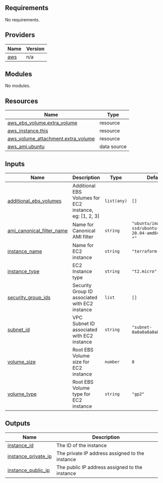 ## Requirements

No requirements.

## Providers

| Name | Version |
|------|---------|
| <a name="provider_aws"></a> [aws](#provider\_aws) | n/a |

## Modules

No modules.

## Resources

| Name | Type |
|------|------|
| [aws_ebs_volume.extra_volume](https://registry.terraform.io/providers/hashicorp/aws/latest/docs/resources/ebs_volume) | resource |
| [aws_instance.this](https://registry.terraform.io/providers/hashicorp/aws/latest/docs/resources/instance) | resource |
| [aws_volume_attachment.extra_volume](https://registry.terraform.io/providers/hashicorp/aws/latest/docs/resources/volume_attachment) | resource |
| [aws_ami.ubuntu](https://registry.terraform.io/providers/hashicorp/aws/latest/docs/data-sources/ami) | data source |

## Inputs

| Name | Description | Type | Default | Required |
|------|-------------|------|---------|:--------:|
| <a name="input_additional_ebs_volumes"></a> [additional\_ebs\_volumes](#input\_additional\_ebs\_volumes) | Additional EBS Volumes for EC2 instance, eg: [1, 2, 3] | `list(any)` | `[]` | no |
| <a name="input_ami_canonical_filter_name"></a> [ami\_canonical\_filter\_name](#input\_ami\_canonical\_filter\_name) | Name for Canonical AMI filter | `string` | `"ubuntu/images/hvm-ssd/ubuntu-focal-20.04-amd64-server-*"` | no |
| <a name="input_instance_name"></a> [instance\_name](#input\_instance\_name) | Name for EC2 instance | `string` | `"terraform-ec2"` | no |
| <a name="input_instance_type"></a> [instance\_type](#input\_instance\_type) | EC2 Instance type | `string` | `"t2.micro"` | no |
| <a name="input_security_group_ids"></a> [security\_group\_ids](#input\_security\_group\_ids) | Security Group ID associated with EC2 instance | `list` | `[]` | no |
| <a name="input_subnet_id"></a> [subnet\_id](#input\_subnet\_id) | VPC Subnet ID associated with EC2 instance | `string` | `"subnet-0a0a0a0a0a0a0a0a0"` | no |
| <a name="input_volume_size"></a> [volume\_size](#input\_volume\_size) | Root EBS Volume size for EC2 instance | `number` | `8` | no |
| <a name="input_volume_type"></a> [volume\_type](#input\_volume\_type) | Root EBS Volume type for EC2 instance | `string` | `"gp2"` | no |

## Outputs

| Name | Description |
|------|-------------|
| <a name="output_instance_id"></a> [instance\_id](#output\_instance\_id) | The ID of the instance |
| <a name="output_instance_private_ip"></a> [instance\_private\_ip](#output\_instance\_private\_ip) | The private IP address assigned to the instance |
| <a name="output_instance_public_ip"></a> [instance\_public\_ip](#output\_instance\_public\_ip) | The public IP address assigned to the instance |
